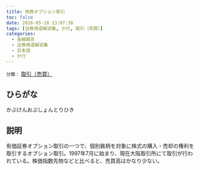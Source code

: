 ```yaml
---
title: 株券オプション取引
toc: false
date: 2018-05-18 13:07:30
tags: [证券用语解说集, か行, 取引（売買）]
categories:
  - 金融服务
  - 证券用语解说集
  - 日本語
  - か行
---
```


`分類：` [取引（売買）](/tags/取引（売買）/)

## ひらがな

かぶけんおぷしょんとりひき

## 説明

有価証券オプション取引の一つで、個別銘柄を対象に株式の購入・売却の権利を取引するオプション取引。1997年7月に始まり、現在大阪取引所にて取引が行われている。株価指数先物などと比べると、売買高はかなり少ない。
